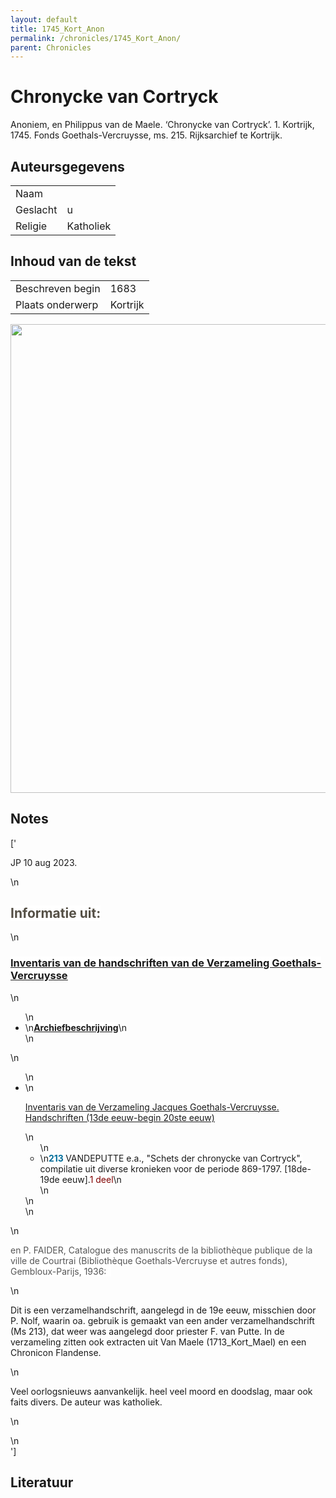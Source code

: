 ```yaml
---
layout: default
title: 1745_Kort_Anon
permalink: /chronicles/1745_Kort_Anon/
parent: Chronicles
--- 
```



# Chronycke van Cortryck 

Anoniem, en Philippus van de Maele. ‘Chronycke van Cortryck’. 1. Kortrijk, 1745. Fonds Goethals-Vercruysse, ms. 215. Rijksarchief te Kortrijk. 

## Auteursgegevens 

| | | 
| --------------- | --------------- | 
| Naam |   | 
| Geslacht | u | 
| Religie | Katholiek | 

## Inhoud van de tekst 

| | | 
| --------------- | --------------- | 
| Beschreven begin | 1683 | 
| Plaats onderwerp | Kortrijk | 

[<img src="..\..\barplots_chronicles\1745_Kort_Anon.jpg" width="750"/>](..\..\barplots_chronicles\1745_Kort_Anon.jpg) 

## Notes 

['<div data-schema-version="8"><p>JP 10 aug 2023.</p>\n<h2><span style="color: rgb(84, 79, 69)"><span style="background-color: rgb(255, 255, 255)">Informatie uit:</span></span></h2>\n<h3><u><span style="color: rgb(223, 67, 46)"><span style="background-color: rgb(255, 255, 255)"><a href="https://search.arch.be/nl/zoeken-naar-archieven/zoekresultaat/ead/index/eadid/BE-A0516_115904_114612_DUT/node/c:0.c:211.#c:0.c:211." rel="noopener noreferrer nofollow">Inventaris van de handschriften van de Verzameling Goethals-Vercruysse</a></span></span></u></h3>\n<ul>\n<li>\n<strong><span style="color: rgb(255, 255, 255)"><span style="background-color: rgb(255, 255, 255)"><a href="https://search.arch.be/nl/zoeken-naar-archieven/zoekresultaat/inventaris/inleiding/zoekterm/Goethals/eadid/BE-A0516_115904_114612_DUT/inventarisnr/I115904114612213/level/file" rel="noopener noreferrer nofollow">Archiefbeschrijving</a></span></span></strong>\n</li>\n</ul>\n<ul>\n<li>\n<p><span style="color: rgb(0, 50, 126)"><span style="background-color: rgb(255, 255, 255)"><a href="https://search.arch.be/nl/zoeken-naar-archieven/zoekresultaat/ead/index/eadid/BE-A0516_115904_114612_DUT/node/c%3A0.#c:0." rel="noopener noreferrer nofollow">Inventaris van de Verzameling Jacques Goethals-Vercruysse. Handschriften (13de eeuw-begin 20ste eeuw)</a></span></span></p>\n<ul>\n<li>\n<strong><span style="color: rgb(0, 110, 155)"><span style="background-color: rgb(255, 255, 255)">213 </span></span></strong><span style="background-color: rgb(255, 255, 255)">VANDEPUTTE e.a., "Schets der chronycke van Cortryck", compilatie uit diverse kronieken voor de periode 869-1797. [18de-19de eeuw].</span><span style="color: rgb(128, 0, 0)"><span style="background-color: rgb(255, 255, 255)">1 deel</span></span>\n</li>\n</ul>\n</li>\n</ul>\n<p><span style="color: rgb(85, 85, 85)"><span style="background-color: rgb(255, 255, 255)">en P. FAIDER, Catalogue des manuscrits de la bibliothèque publique de la ville de Courtrai (Bibliothèque Goethals-Vercruyse et autres fonds), Gembloux-Parijs, 1936: &nbsp;</span></span></p>\n<p>Dit is een verzamelhandschrift, aangelegd in de 19e eeuw, misschien door P. Nolf, waarin oa. gebruik is gemaakt van een ander verzamelhandschrift (Ms 213), dat weer was aangelegd door priester F. van Putte. In de verzameling zitten ook extracten uit Van Maele (1713_Kort_Mael) en een Chronicon Flandense. </p>\n<p>Veel oorlogsnieuws aanvankelijk. heel veel moord en doodslag, maar ook faits divers. De auteur was katholiek.</p>\n<p></p>\n</div>'] 

## Literatuur 

